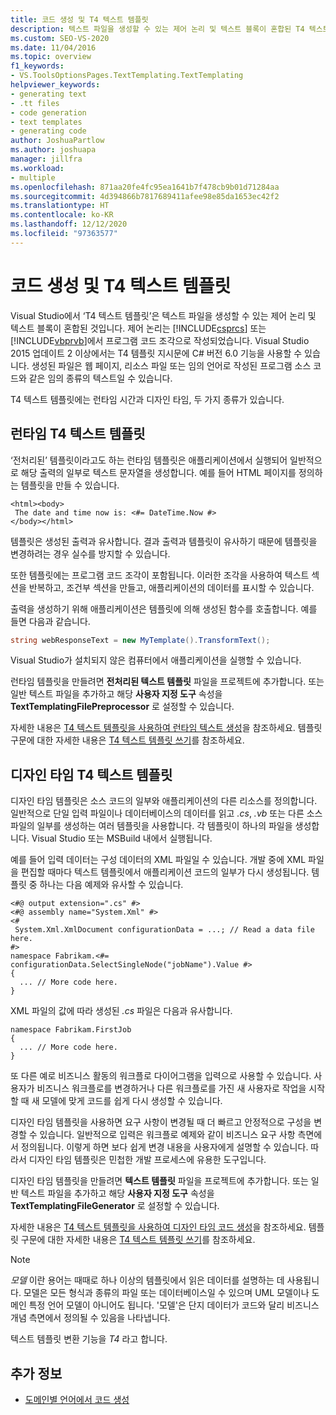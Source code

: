 ```yaml
---
title: 코드 생성 및 T4 텍스트 템플릿
description: 텍스트 파일을 생성할 수 있는 제어 논리 및 텍스트 블록이 혼합된 T4 텍스트 템플릿에 대해 알아봅니다.
ms.custom: SEO-VS-2020
ms.date: 11/04/2016
ms.topic: overview
f1_keywords:
- VS.ToolsOptionsPages.TextTemplating.TextTemplating
helpviewer_keywords:
- generating text
- .tt files
- code generation
- text templates
- generating code
author: JoshuaPartlow
ms.author: joshuapa
manager: jillfra
ms.workload:
- multiple
ms.openlocfilehash: 871aa20fe4fc95ea1641b7f478cb9b01d71284aa
ms.sourcegitcommit: 4d394866b7817689411afee98e85da1653ec42f2
ms.translationtype: HT
ms.contentlocale: ko-KR
ms.lasthandoff: 12/12/2020
ms.locfileid: "97363577"
---
```

# <a name="code-generation-and-t4-text-templates"></a>코드 생성 및 T4 텍스트 템플릿

Visual Studio에서 ‘T4 텍스트 템플릿’은 텍스트 파일을 생성할 수 있는 제어 논리 및 텍스트 블록이 혼합된 것입니다. 제어 논리는 [!INCLUDE[csprcs](../data-tools/includes/csprcs_md.md)] 또는 [!INCLUDE[vbprvb](../code-quality/includes/vbprvb_md.md)]에서 프로그램 코드 조각으로 작성되었습니다. Visual Studio 2015 업데이트 2 이상에서는 T4 템플릿 지시문에 C# 버전 6.0 기능을 사용할 수 있습니다. 생성된 파일은 웹 페이지, 리소스 파일 또는 임의 언어로 작성된 프로그램 소스 코드와 같은 임의 종류의 텍스트일 수 있습니다.

T4 텍스트 템플릿에는 런타임 시간과 디자인 타임, 두 가지 종류가 있습니다.

## <a name="run-time-t4-text-templates"></a>런타임 T4 텍스트 템플릿

‘전처리된’ 템플릿이라고도 하는 런타임 템플릿은 애플리케이션에서 실행되어 일반적으로 해당 출력의 일부로 텍스트 문자열을 생성합니다. 예를 들어 HTML 페이지를 정의하는 템플릿을 만들 수 있습니다.

```
<html><body>
 The date and time now is: <#= DateTime.Now #>
</body></html>
```

템플릿은 생성된 출력과 유사합니다. 결과 출력과 템플릿이 유사하기 때문에 템플릿을 변경하려는 경우 실수를 방지할 수 있습니다.

또한 템플릿에는 프로그램 코드 조각이 포함됩니다. 이러한 조각을 사용하여 텍스트 섹션을 반복하고, 조건부 섹션을 만들고, 애플리케이션의 데이터를 표시할 수 있습니다.

출력을 생성하기 위해 애플리케이션은 템플릿에 의해 생성된 함수를 호출합니다. 예를 들면 다음과 같습니다.

```csharp
string webResponseText = new MyTemplate().TransformText();
```

Visual Studio가 설치되지 않은 컴퓨터에서 애플리케이션을 실행할 수 있습니다.

런타임 템플릿을 만들려면 **전처리된 텍스트 템플릿** 파일을 프로젝트에 추가합니다. 또는 일반 텍스트 파일을 추가하고 해당 **사용자 지정 도구** 속성을 **TextTemplatingFilePreprocessor** 로 설정할 수 있습니다.

자세한 내용은 [T4 텍스트 템플릿을 사용하여 런타임 텍스트 생성](../modeling/run-time-text-generation-with-t4-text-templates.md)을 참조하세요. 템플릿 구문에 대한 자세한 내용은 [T4 텍스트 템플릿 쓰기](../modeling/writing-a-t4-text-template.md)를 참조하세요.

## <a name="design-time-t4-text-templates"></a>디자인 타임 T4 텍스트 템플릿

디자인 타임 템플릿은 소스 코드의 일부와 애플리케이션의 다른 리소스를 정의합니다. 일반적으로 단일 입력 파일이나 데이터베이스의 데이터를 읽고 *.cs*, *.vb* 또는 다른 소스 파일의 일부를 생성하는 여러 템플릿을 사용합니다. 각 템플릿이 하나의 파일을 생성합니다. Visual Studio 또는 MSBuild 내에서 실행됩니다.

예를 들어 입력 데이터는 구성 데이터의 XML 파일일 수 있습니다. 개발 중에 XML 파일을 편집할 때마다 텍스트 템플릿에서 애플리케이션 코드의 일부가 다시 생성됩니다. 템플릿 중 하나는 다음 예제와 유사할 수 있습니다.

```
<#@ output extension=".cs" #>
<#@ assembly name="System.Xml" #>
<#
 System.Xml.XmlDocument configurationData = ...; // Read a data file here.
#>
namespace Fabrikam.<#= configurationData.SelectSingleNode("jobName").Value #>
{
  ... // More code here.
}
```

XML 파일의 값에 따라 생성된 *.cs* 파일은 다음과 유사합니다.

```
namespace Fabrikam.FirstJob
{
  ... // More code here.
}
```

또 다른 예로 비즈니스 활동의 워크플로 다이어그램을 입력으로 사용할 수 있습니다. 사용자가 비즈니스 워크플로를 변경하거나 다른 워크플로를 가진 새 사용자로 작업을 시작할 때 새 모델에 맞게 코드를 쉽게 다시 생성할 수 있습니다.

디자인 타임 템플릿을 사용하면 요구 사항이 변경될 때 더 빠르고 안정적으로 구성을 변경할 수 있습니다. 일반적으로 입력은 워크플로 예제와 같이 비즈니스 요구 사항 측면에서 정의됩니다. 이렇게 하면 보다 쉽게 변경 내용을 사용자에게 설명할 수 있습니다. 따라서 디자인 타임 템플릿은 민첩한 개발 프로세스에 유용한 도구입니다.

디자인 타임 템플릿을 만들려면 **텍스트 템플릿** 파일을 프로젝트에 추가합니다. 또는 일반 텍스트 파일을 추가하고 해당 **사용자 지정 도구** 속성을 **TextTemplatingFileGenerator** 로 설정할 수 있습니다.

자세한 내용은 [T4 텍스트 템플릿을 사용하여 디자인 타임 코드 생성](../modeling/design-time-code-generation-by-using-t4-text-templates.md)을 참조하세요. 템플릿 구문에 대한 자세한 내용은 [T4 텍스트 템플릿 쓰기](../modeling/writing-a-t4-text-template.md)를 참조하세요.

> [!NOTE]
> *모델* 이란 용어는 때때로 하나 이상의 템플릿에서 읽은 데이터를 설명하는 데 사용됩니다. 모델은 모든 형식과 종류의 파일 또는 데이터베이스일 수 있으며 UML 모델이나 도메인 특정 언어 모델이 아니어도 됩니다. '모델'은 단지 데이터가 코드와 달리 비즈니스 개념 측면에서 정의될 수 있음을 나타냅니다.

텍스트 템플릿 변환 기능을 *T4* 라고 합니다.

## <a name="see-also"></a>추가 정보

- [도메인별 언어에서 코드 생성](../modeling/generating-code-from-a-domain-specific-language.md)
